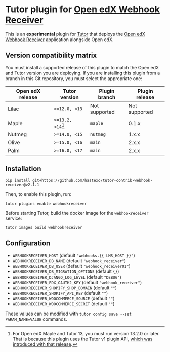 Tutor plugin for [Open edX Webhook Receiver](https://github.com/hastexo/webhook-receiver)
===================================

This is an **experimental** plugin for
[Tutor](https://docs.tutor.overhang.io) that deploys the
[Open edX Webhook Receiver](https://github.com/hastexo/webhook-receiver) 
application alongside Open edX.

Version compatibility matrix
----------------------------

You must install a supported release of this plugin to match the Open
edX and Tutor version you are deploying. If you are installing this
plugin from a branch in this Git repository, you must select the
appropriate one:

| Open edX release | Tutor version     | Plugin branch | Plugin release |
|------------------|-------------------|---------------|----------------|
| Lilac            | `>=12.0, <13`     | Not supported | Not supported  |
| Maple            | `>=13.2, <14`[^1] | `maple`       | 0.1.x          |
| Nutmeg           | `>=14.0, <15`     | `nutmeg`      | 1.x.x          |
| Olive            | `>=15.0, <16`     | `main`        | 2.x.x          |  
| Palm             | `>=16.0, <17`     | `main`        | 2.x.x          |


[^1]: For Open edX Maple and Tutor 13, you must run version 13.2.0 or
    later. That is because this plugin uses the Tutor v1 plugin API,
    [which was introduced with that
    release](https://github.com/overhangio/tutor/blob/master/CHANGELOG.md#v1320-2022-04-24).

Installation
------------

    pip install git+https://github.com/hastexo/tutor-contrib-webhook-receiver@v2.1.1

Then, to enable this plugin, run:

    tutor plugins enable webhookreceiver

Before starting Tutor, build the docker image for the 
`webhookreceiver` service:

    tutor images build webhookreceiver


Configuration
-------------

* `WEBHOOKRECEIVER_HOST` (default `"webhooks.{{ LMS_HOST }}"`)
* `WEBHOOKRECEIVER_DB_NAME` (default `"webhook_receiver"`)
* `WEBHOOKRECEIVER_DB_USER` (default `"webhook_receiver01"`)
* `WEBHOOKRECEIVER_DB_MIGRATION_OPTIONS` (default `{}`)
* `WEBHOOKRECEIVER_DJANGO_LOG_LEVEL` (default `"DEBUG"`)
* `WEBHOOKRECEIVER_EDX_OAUTH2_KEY` (default `"webhook_receiver"`)
* `WEBHOOKRECEIVER_SHOPIFY_SHOP_DOMAIN` (default `""`)
* `WEBHOOKRECEIVER_SHOPIFY_API_KEY` (default `""`)
* `WEBHOOKRECEIVER_WOOCOMMERCE_SOURCE` (default `""`)
* `WEBHOOKRECEIVER_WOOCOMMERCE_SECRET` (default `""`)

These values can be modified with `tutor config save --set
PARAM_NAME=VALUE` commands.
